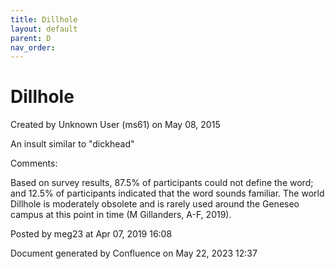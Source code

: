 ```yaml
---
title: Dillhole
layout: default
parent: D
nav_order:
---
```


# Dillhole

Created by  Unknown User (ms61) on May 08, 2015

An insult similar to &quot;dickhead&quot;

Comments:

Based on survey results, 87.5% of participants could not define the word; and 12.5% of participants indicated that the word sounds familiar. The world Dillhole is moderately obsolete and is rarely used around the Geneseo campus at this point in time (M Gillanders, A-F, 2019).

Posted by meg23 at Apr 07, 2019 16:08

Document generated by Confluence on May 22, 2023 12:37


